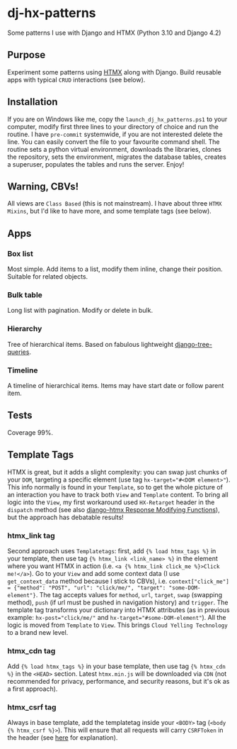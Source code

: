 # dj-hx-patterns
Some patterns I use with Django and HTMX (Python 3.10 and Django 4.2)
## Purpose
Experiment some patterns using [HTMX](https://htmx.org/) along with Django. Build reusable apps with typical `CRUD` interactions (see below).
## Installation
If you are on Windows like me, copy the `launch_dj_hx_patterns.ps1` to your computer, modify first three lines to your directory of choice and run the routine. I have `pre-commit` systemwide, if you are not interested delete the line. You can easily convert the file to your favourite command shell.
The routine sets a python virtual environment, downloads the libraries, clones the repository, sets the environment, migrates
the database tables, creates a superuser, populates the tables and runs the server. Enjoy!
## Warning, CBVs!
All views are `Class Based` (this is not mainstream). I have about three `HTMX  Mixins`, but I'd like to have more, and some template tags (see below).
## Apps
### Box list
Most simple. Add items to a list, modify them inline, change their position. Suitable for related objects.
### Bulk table
Long list with pagination. Modify or delete in bulk.
### Hierarchy
Tree of hierarchical items. Based on fabulous lightweight [django-tree-queries](https://django-tree-queries.readthedocs.io/en/latest/).
### Timeline
A timeline of hierarchical items. Items may have start date or follow parent item.
## Tests
Coverage 99%.
## Template Tags
HTMX is great, but it adds a slight complexity: you can swap just chunks of your `DOM`, targeting a specific element (use tag `hx-target="#<DOM element>"`). This info normally is found in your `Template`, so to get the whole picture of an interaction you have to track both `View` and `Template` content. To bring all logic into the `View`, my first workaround  used `HX-Retarget` header in the `dispatch` method (see also [django-htmx Response Modifying Functions](https://django-htmx.readthedocs.io/en/latest/http.html#response-modifying-functions)), but the approach has debatable results!
### htmx_link tag
Second approach uses `Templatetags`: first, add `{% load htmx_tags %}` in your template, then use tag `{% htmx_link <link_name> %}` in the element where you want HTMX in action (i.e. `<a {% htmx_link click_me %}>Click me!</a>`). Go to your `View` and add some context data (I use `get_context_data` method because I stick to CBVs), i.e. `context["click_me"] = {"method": "POST", "url": "click/me/", "target": "some-DOM-element"}`. The tag accepts values for `method`, `url`, `target`, `swap` (swapping method), `push` (if url must be pushed in navigation history) and `trigger`. The template tag transforms your dictionary into HTMX attributes (as in previous example: `hx-post="click/me/"` and `hx-target="#some-DOM-element"`). All the logic is moved from `Template` to `View`. This brings `Cloud Yelling Technology` to a brand new level.
### htmx_cdn tag
Add `{% load htmx_tags %}` in your base template, then use tag `{% htmx_cdn %}` in the `<HEAD>` section. Latest `htmx.min.js` will be downloaded via `CDN` (not recommended for privacy, performance, and security reasons, but it's ok as a first approach).
### htmx_csrf tag
Always in base template, add the templatetag inside your `<BODY>` tag (`<body {% htmx_csrf %}>`). This will ensure that all requests will carry `CSRFToken` in the header (see [here](https://django-htmx.readthedocs.io/en/latest/tips.html#make-htmx-pass-the-csrf-token) for explanation).
